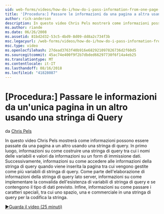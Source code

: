 ```yaml
---
uid: web-forms/videos/how-do-i/how-do-i-pass-information-from-one-page-to-another-using-a-query-string
title: '[Procedura:] Passare le informazioni da una pagina a altra usando una stringa di Query | Microsoft Docs'
author: rick-anderson
description: In questo video Chris Pels mostrerà come informazioni possono essere passate da una pagina a un altro usando una stringa di query. In primo luogo, informazioni su come costruire una stringa di query in...
ms.author: riande
ms.date: 06/26/2008
ms.assetid: 81bd2d32-53c5-4bd9-8d09-dd8a2c734f3b
msc.legacyurl: /web-forms/videos/how-do-i/how-do-i-pass-information-from-one-page-to-another-using-a-query-string
msc.type: video
ms.openlocfilehash: 27dead3763f40b916e682921097826736d2f60d5
ms.sourcegitcommit: 45ac74e400f9f2b7dbded66297730f6f14a4eb25
ms.translationtype: MT
ms.contentlocale: it-IT
ms.lasthandoff: 08/16/2018
ms.locfileid: "41828087"
---
```

<a name="how-do-i-pass-information-from-one-page-to-another-using-a-query-string"></a>[Procedura:] Passare le informazioni da un'unica pagina in un altro usando una stringa di Query
====================
da [Chris Pels](https://twitter.com/chrispels)

In questo video Chris Pels mostrerà come informazioni possono essere passate da una pagina a un altro usando una stringa di query. In primo luogo, informazioni su come costruire una stringa di query tra cui i nomi delle variabili e valori da informazioni su un form di immissione dati. Successivamente, informazioni su come accedere alle informazioni della stringa di query quando viene inserita la pagina tra cui vengono gestite come più variabili di stringa di query. Come parte dell'elaborazione di informazioni della stringa di query lato server, informazioni su come implementare la convalida dell'esistenza di variabili di stringa di query e se contengono il tipo di dati previsto. Infine, informazioni su come passare i caratteri speciali, tra cui uno spazio, una e commerciale in una stringa di query per la codifica la stringa.

[&#9654;Guarda il video (25 minuti)](https://channel9.msdn.com/Blogs/ASP-NET-Site-Videos/how-do-i-pass-information-from-one-page-to-another-using-a-query-string)
